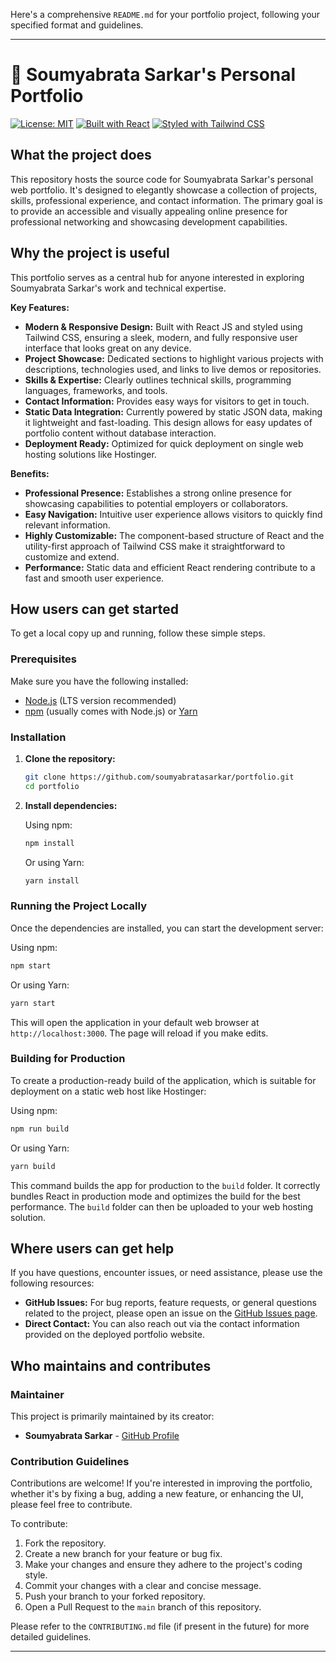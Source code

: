 Here's a comprehensive `README.md` for your portfolio project, following your specified format and guidelines.

---

# 🚀 Soumyabrata Sarkar's Personal Portfolio

[![License: MIT](https://img.shields.io/badge/License-MIT-yellow.svg)](LICENSE)
[![Built with React](https://img.shields.io/badge/Built%20with-React-61DAFB?logo=react&logoColor=white)](https://react.dev/)
[![Styled with Tailwind CSS](https://img.shields.io/badge/Styled%20with-TailwindCSS-06B6D4?logo=tailwindcss&logoColor=white)](https://tailwindcss.com/)

## What the project does

This repository hosts the source code for Soumyabrata Sarkar's personal web portfolio. It's designed to elegantly showcase a collection of projects, skills, professional experience, and contact information. The primary goal is to provide an accessible and visually appealing online presence for professional networking and showcasing development capabilities.

## Why the project is useful

This portfolio serves as a central hub for anyone interested in exploring Soumyabrata Sarkar's work and technical expertise.

**Key Features:**

*   **Modern & Responsive Design:** Built with React JS and styled using Tailwind CSS, ensuring a sleek, modern, and fully responsive user interface that looks great on any device.
*   **Project Showcase:** Dedicated sections to highlight various projects with descriptions, technologies used, and links to live demos or repositories.
*   **Skills & Expertise:** Clearly outlines technical skills, programming languages, frameworks, and tools.
*   **Contact Information:** Provides easy ways for visitors to get in touch.
*   **Static Data Integration:** Currently powered by static JSON data, making it lightweight and fast-loading. This design allows for easy updates of portfolio content without database interaction.
*   **Deployment Ready:** Optimized for quick deployment on single web hosting solutions like Hostinger.

**Benefits:**

*   **Professional Presence:** Establishes a strong online presence for showcasing capabilities to potential employers or collaborators.
*   **Easy Navigation:** Intuitive user experience allows visitors to quickly find relevant information.
*   **Highly Customizable:** The component-based structure of React and the utility-first approach of Tailwind CSS make it straightforward to customize and extend.
*   **Performance:** Static data and efficient React rendering contribute to a fast and smooth user experience.

## How users can get started

To get a local copy up and running, follow these simple steps.

### Prerequisites

Make sure you have the following installed:

*   [Node.js](https://nodejs.org/en/download/) (LTS version recommended)
*   [npm](https://www.npmjs.com/) (usually comes with Node.js) or [Yarn](https://classic.yarnpkg.com/lang/en/docs/install/)

### Installation

1.  **Clone the repository:**

    ```bash
    git clone https://github.com/soumyabratasarkar/portfolio.git
    cd portfolio
    ```

2.  **Install dependencies:**

    Using npm:
    ```bash
    npm install
    ```
    Or using Yarn:
    ```bash
    yarn install
    ```

### Running the Project Locally

Once the dependencies are installed, you can start the development server:

Using npm:
```bash
npm start
```
Or using Yarn:
```bash
yarn start
```

This will open the application in your default web browser at `http://localhost:3000`. The page will reload if you make edits.

### Building for Production

To create a production-ready build of the application, which is suitable for deployment on a static web host like Hostinger:

Using npm:
```bash
npm run build
```
Or using Yarn:
```bash
yarn build
```

This command builds the app for production to the `build` folder. It correctly bundles React in production mode and optimizes the build for the best performance. The `build` folder can then be uploaded to your web hosting solution.

## Where users can get help

If you have questions, encounter issues, or need assistance, please use the following resources:

*   **GitHub Issues:** For bug reports, feature requests, or general questions related to the project, please open an issue on the [GitHub Issues page](https://github.com/soumyabratasarkar/portfolio/issues).
*   **Direct Contact:** You can also reach out via the contact information provided on the deployed portfolio website.

## Who maintains and contributes

### Maintainer

This project is primarily maintained by its creator:

*   **Soumyabrata Sarkar** - [GitHub Profile](https://github.com/soumyabratasarkar)

### Contribution Guidelines

Contributions are welcome! If you're interested in improving the portfolio, whether it's by fixing a bug, adding a new feature, or enhancing the UI, please feel free to contribute.

To contribute:

1.  Fork the repository.
2.  Create a new branch for your feature or bug fix.
3.  Make your changes and ensure they adhere to the project's coding style.
4.  Commit your changes with a clear and concise message.
5.  Push your branch to your forked repository.
6.  Open a Pull Request to the `main` branch of this repository.

Please refer to the `CONTRIBUTING.md` file (if present in the future) for more detailed guidelines.

---